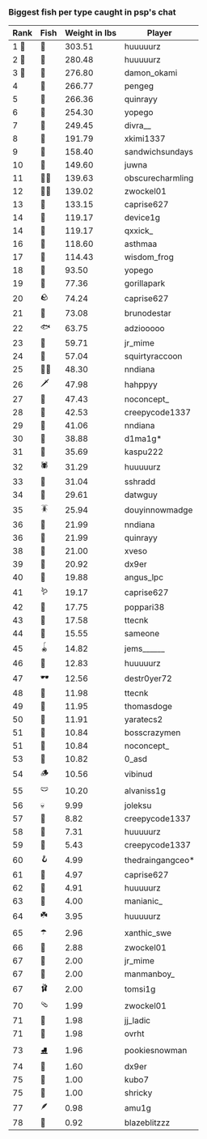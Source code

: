### Biggest fish per type caught in psp's chat
| Rank | Fish | Weight in lbs | Player |
|------|--------|-----------|---------|
| 1 🥇  | 🐳 | 303.51 | huuuuurz |
| 2 🥈  | 🦑 | 280.48 | huuuuurz |
| 3 🥉  | 🐉 | 276.80 | damon_okami |
| 4  | 🐍 | 266.77 | pengeg |
| 5  | 🦕 | 266.36 | quinrayy |
| 6  | 🐢 | 254.30 | yopego |
| 7  | 🦈 | 249.45 | divra__ |
| 8  | 🐙 | 191.79 | xkimi1337 |
| 9  | 🐋 | 158.40 | sandwichsundays |
| 10  | 🐊 | 149.60 | juwna |
| 11  | 🧞‍♂ | 139.63 | obscurecharmling |
| 12  | 🧜‍♀️ | 139.02 | zwockel01 |
| 13  | 🦭 | 133.15 | caprise627 |
| 14  | 🦞 | 119.17 | device1g |
| 14  | 🐬 | 119.17 | qxxick_ |
| 16  | 🧟 | 118.60 | asthmaa |
| 17  | 🦪 | 114.43 | wisdom_frog |
| 18  | 🪸 | 93.50 | yopego |
| 19  | 🦇 | 77.36 | gorillapark |
| 20  | 🪨 | 74.24 | caprise627 |
| 21  | 👑 | 73.08 | brunodestar |
| 22  | 🐟 | 63.75 | adziooooo |
| 23  | 📱 | 59.71 | jr_mime |
| 24  | 🦐 | 57.04 | squirtyraccoon |
| 25  | 🐻‍❄ | 48.30 | nndiana |
| 26  | 🗡️ | 47.98 | hahppyy |
| 27  | 🐸 | 47.43 | noconcept_ |
| 28  | 🦫 | 42.53 | creepycode1337 |
| 29  | 🐧 | 41.06 | nndiana |
| 30  | 🦀 | 38.88 | d1ma1g* |
| 31  | 🐡 | 35.69 | kaspu222 |
| 32  | 🕷️ | 31.29 | huuuuurz |
| 33  | 🥒 | 31.04 | sshradd |
| 34  | 🧽 | 29.61 | datwguy |
| 35  | 🪳 | 25.94 | douyinnowmadge |
| 36  | 🦠 | 21.99 | nndiana |
| 36  | 🐠 | 21.99 | quinrayy |
| 38  | 🪼 | 21.00 | xveso |
| 39  | 🎰 | 20.92 | dx9er |
| 40  | 🦦 | 19.88 | angus_lpc |
| 41  | 🪱 | 19.17 | caprise627 |
| 42  | 🧭 | 17.75 | poppari38 |
| 43  | 🍄 | 17.58 | ttecnk |
| 44  | 🦆 | 15.55 | sameone |
| 45  | 🪀 | 14.82 | jems______ |
| 46  | 🧃 | 12.83 | huuuuurz |
| 47  | 🕶️ | 12.56 | destr0yer72 |
| 48  | 👒 | 11.98 | ttecnk |
| 49  | 🐌 | 11.95 | thomasdoge |
| 50  | 🧸 | 11.91 | yaratecs2 |
| 51  | 🦎 | 10.84 | bosscrazymen |
| 51  | 🧊 | 10.84 | noconcept_ |
| 53  | 🎱 | 10.82 | 0_asd |
| 54  | 🪵 | 10.56 | vibinud |
| 55  | 🩲 | 10.20 | alvaniss1g |
| 56  | 💀 | 9.99 | joleksu |
| 57  | 🪺 | 8.82 | creepycode1337 |
| 58  | 🪹 | 7.31 | huuuuurz |
| 59  | 🧵 | 5.43 | creepycode1337 |
| 60  | 🪝 | 4.99 | thedraingangceo* |
| 61  | 🎏 | 4.97 | caprise627 |
| 62  | 🥫 | 4.91 | huuuuurz |
| 63  | 🐚 | 4.00 | manianic_ |
| 64  | ☘️ | 3.95 | huuuuurz |
| 65  | ☂️ | 2.96 | xanthic_swe |
| 66  | 🌹 | 2.88 | zwockel01 |
| 67  | 👢 | 2.00 | jr_mime |
| 67  | 🧦 | 2.00 | manmanboy_ |
| 67  | 🩰 | 2.00 | tomsi1g |
| 70  | 🩴 | 1.99 | zwockel01 |
| 71  | 👟 | 1.98 | jj_ladic |
| 71  | 🥪 | 1.98 | ovrht |
| 73  | ⛸️ | 1.96 | pookiesnowman |
| 74  | 🍬 | 1.60 | dx9er |
| 75  | 🧤 | 1.00 | kubo7 |
| 75  | 🌿 | 1.00 | shricky |
| 77  | 🪶 | 0.98 | amu1g |
| 78  | 🧣 | 0.92 | blazeblitzzz |
